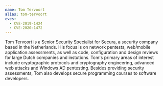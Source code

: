 ```yaml
---
name: Tom Tervoort
alias: tom-tervoort
cves:
  - CVE-2019-1424
  - CVE-2020-1472
---
```

Tom Tervoort is a Senior Security Specialist for Secura, a security company based in the Netherlands. His focus is on network pentests, web/mobile application assessments, as well as code, configuration and design reviews for large Dutch companies and instutions. Tom's primary areas of interest include cryptographic protocols and cryptography engineering, advanced web attacks and Windows AD pentesting. Besides providing security assessments, Tom also develops secure programming courses to software developers.